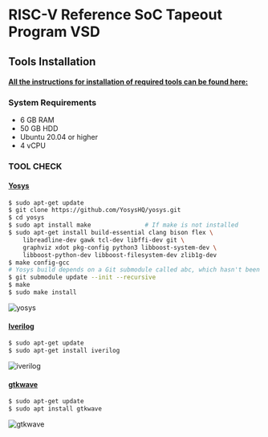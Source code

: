 
# RISC-V Reference SoC Tapeout Program VSD

## Tools Installation

#### <ins>All the instructions for installation of required tools can be found here:</ins>

### **System Requirements**
- 6 GB RAM
- 50 GB HDD
- Ubuntu 20.04 or higher
- 4 vCPU

### **TOOL CHECK**

#### <ins>**Yosys**</ins>
```bash
$ sudo apt-get update
$ git clone https://github.com/YosysHQ/yosys.git
$ cd yosys
$ sudo apt install make               # If make is not installed
$ sudo apt-get install build-essential clang bison flex \
    libreadline-dev gawk tcl-dev libffi-dev git \
    graphviz xdot pkg-config python3 libboost-system-dev \
    libboost-python-dev libboost-filesystem-dev zlib1g-dev
$ make config-gcc
# Yosys build depends on a Git submodule called abc, which hasn't been initialized yet. You need to run the following command before running make
$ git submodule update --init --recursive
$ make 
$ sudo make install
```
![yosys](https://github.com/user-attachments/assets/3b1eadb3-5eda-4211-9e0a-a480752dff96)


#### <ins>**Iverilog**</ins>
```bash
$ sudo apt-get update
$ sudo apt-get install iverilog
```
![iverilog](https://github.com/user-attachments/assets/71236e04-0dc3-48d9-9ed3-e77f8416a1c2)


#### <ins>**gtkwave**</ins>
```bash
$ sudo apt-get update
$ sudo apt install gtkwave
```
![gtkwave](https://github.com/user-attachments/assets/da68dd26-8104-48a0-9753-19f65768261a)

